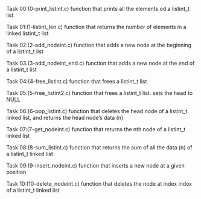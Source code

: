 Task 00:(0-print_listint.c)
function that prints all the elements od a listint_t list

Task 01:(1-listint_len.c)
function that returns the number of elements in a linked listint_t list

Task 02:(2-add_nodeint.c)
function that adds a new node at the beginning of a listint_t list

Task 03:(3-add_nodeint_end.c)
function that adds a new node at the end of a listint_t list

Task 04:(4-free_listint.c)
function that frees a listint_t list

Task 05:(5-free_listint2.c)
function that frees a listint_t list.
sets the head to NULL

Task 06:(6-pop_listint.c)
function that deletes the head node of a listint_t linked list, and returns the head node’s data (n)

Task 07:(7-get_nodeint.c)
function that returns the nth node of a listint_t linked list

Task 08:(8-sum_listint.c)
function that returns the sum of all the data (n) of a listint_t linked list

Task 09:(9-insert_nodeint.c)
function that inserts a new node at a given position

Task 10:(10-delete_nodeint.c)
function that deletes the node at index index of a listint_t linked list
